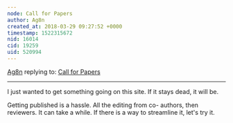```yaml
---
node: Call for Papers
author: Ag8n
created_at: 2018-03-29 09:27:52 +0000
timestamp: 1522315672
nid: 16014
cid: 19259
uid: 520994
---
```




[Ag8n](../profile/Ag8n) replying to: [Call for Papers](../wiki/call-for-papers)

----
I just wanted to get something going on this site.  If it stays dead, it will be.

Getting published is a hassle.  All the editing from co- authors, then reviewers. It can take a while.  If there is a way to streamline it, let's try it. 